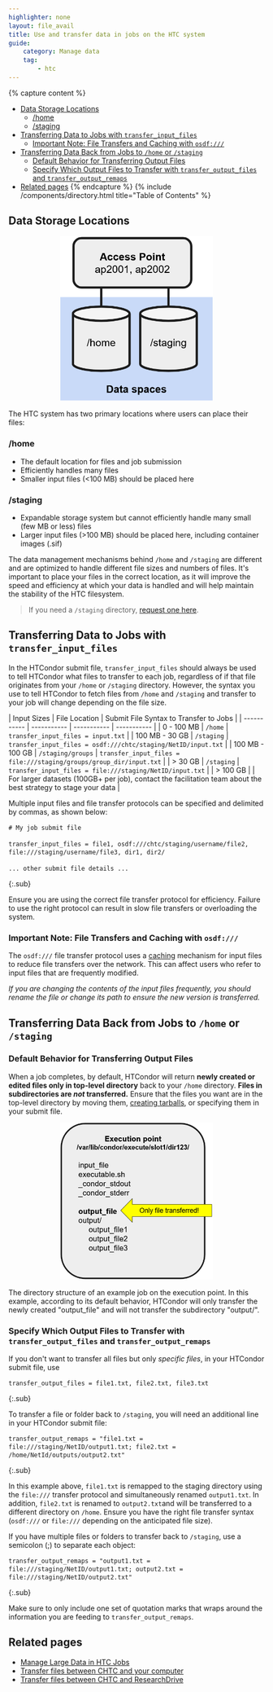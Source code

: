 ```yaml
---
highlighter: none
layout: file_avail
title: Use and transfer data in jobs on the HTC system
guide:
    category: Manage data
    tag:
        - htc
---
```


{% capture content %}
- [Data Storage Locations](#data-storage-locations)
   * [/home](#home)
   * [/staging](#staging)
- [Transferring Data to Jobs with `transfer_input_files`](#transferring-data-to-jobs-with-transfer_input_files)
   * [Important Note: File Transfers and Caching with `osdf:///`](#important-note-file-transfers-and-caching-with-osdf)
- [Transferring Data Back from Jobs to `/home` or `/staging`](#transferring-data-back-from-jobs-to-home-or-staging)
   * [Default Behavior for Transferring Output Files](#default-behavior-for-transferring-output-files)
   * [Specify Which Output Files to Transfer with `transfer_output_files` and `transfer_output_remaps`](#specify-which-output-files-to-transfer-with-transfer_output_files-and-transfer_output_remaps)
- [Related pages](#related-pages)
{% endcapture %}
{% include /components/directory.html title="Table of Contents" %}

## Data Storage Locations

<p style="text-align:center"><img src="/images/htc-data-spaces.png" width=300px></p>

The HTC system has two primary locations where users can place their files:

### /home
* The default location for files and job submission
* Efficiently handles many files
* Smaller input files (<100 MB) should be placed here

### /staging
* Expandable storage system but cannot efficiently handle many small (few MB or less) files
* Larger input files (>100 MB) should be placed here, including container images (.sif)

The data management mechanisms behind `/home` and `/staging` are different and are optimized to handle different file sizes and numbers of files. It's important to place your files in the correct location, as it will improve the speed and efficiency at which your data is handled and will help maintain the stability of the HTC filesystem.

> If you need a `/staging` directory, [request one here](quota-request).


## Transferring Data to Jobs with `transfer_input_files`

In the HTCondor submit file, `transfer_input_files` should always be used to tell HTCondor what files to transfer to each job, regardless of if that file originates from your `/home` or `/staging` directory. However, the syntax you use to tell HTCondor to fetch files from `/home` and `/staging` and transfer to your job will change depending on the file size.

| Input Sizes | File Location |  Submit File Syntax to Transfer to Jobs |
| ----------- | ----------- | ----------- | ----------- |
| 0 - 100 MB      | `/home`       | `transfer_input_files = input.txt`       |
| 100 MB - 30 GB   | `/staging`        | `transfer_input_files = osdf:///chtc/staging/NetID/input.txt`        | 
| 100 MB - 100 GB   | `/staging/groups`        | `transfer_input_files = file:///staging/groups/group_dir/input.txt`        | 
| > 30 GB   | `/staging`        | `transfer_input_files = file:///staging/NetID/input.txt`        | 
| > 100 GB | | For larger datasets (100GB+ per job), contact the facilitation team about the best strategy to stage your data |

Multiple input files and file transfer protocols can be specified and delimited by commas, as shown below:

```
# My job submit file

transfer_input_files = file1, osdf:///chtc/staging/username/file2, file:///staging/username/file3, dir1, dir2/

... other submit file details ...
```
{:.sub}

Ensure you are using the correct file transfer protocol for efficiency. Failure to use the right protocol can result in slow file transfers or overloading the system.

### Important Note: File Transfers and Caching with `osdf:///`
The `osdf:///` file transfer protocol uses a [caching](https://en.wikipedia.org/wiki/Cache_(computing)) mechanism for input files to reduce file transfers over the network. This can affect users who refer to input files that are frequently modified.

*If you are changing the contents of the input files frequently, you should rename the file or change its path to ensure the new version is transferred.*

## Transferring Data Back from Jobs to `/home` or `/staging`

### Default Behavior for Transferring Output Files
When a job completes, by default, HTCondor will return **newly created or edited files only in top-level directory** back to your `/home` directory. **Files in subdirectories are *not* transferred.** Ensure that the files you want are in the top-level directory by moving them, [creating tarballs](transfer-files-computer#c-transferring-multiple-files), or specifying them in your submit file.

<p style="text-align:center"><img src="/images/htc-output-file.png" width=300px></p>
<caption>The directory structure of an example job on the execution point. In this example, according to its default behavior, HTCondor will only transfer the newly created "output_file" and will not transfer the subdirectory "output/".</caption>

### Specify Which Output Files to Transfer with `transfer_output_files` and `transfer_output_remaps`
If you don't want to transfer all files but only *specific files*, in your HTCondor submit file, use
```
transfer_output_files = file1.txt, file2.txt, file3.txt
```
{:.sub}

To transfer a file or folder back to `/staging`, you will need an additional line in your HTCondor submit file:
```
transfer_output_remaps = "file1.txt = file:///staging/NetID/output1.txt; file2.txt = /home/NetId/outputs/output2.txt"
```
{:.sub}

In this example above, `file1.txt` is remapped to the staging directory using the `file:///` transfer protocol and simultaneously renamed `output1.txt`. In addition, `file2.txt` is renamed to `output2.txt`and will be transferred to a different directory on `/home`. Ensure you have the right file transfer syntax (`osdf:///` or `file:///` depending on the anticipated file size).

If you have multiple files or folders to transfer back to `/staging`, use a semicolon (;) to separate each object: 
```
transfer_output_remaps = "output1.txt = file:///staging/NetID/output1.txt; output2.txt = file:///staging/NetID/output2.txt"
```
{:.sub}

Make sure to only include one set of quotation marks that wraps around the information you are feeding to `transfer_output_remaps`. 

## Related pages
- [Manage Large Data in HTC Jobs](/uw-research-computing/file-avail-largedata)
- [Transfer files between CHTC and your computer](/uw-research-computing/transfer-files-computer)
- [Transfer files between CHTC and ResearchDrive](/uw-research-computing/transfer-data-researchdrive)